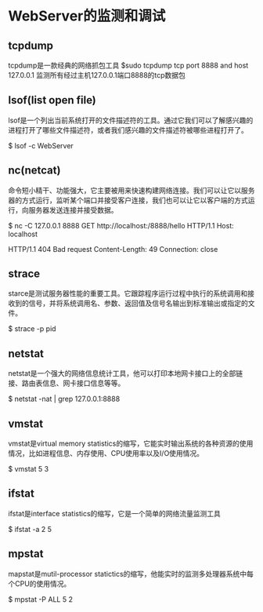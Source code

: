 # WebServer的监测和调试

## tcpdump
tcpdump是一款经典的网络抓包工具
$sudo tcpdump tcp port 8888 and host 127.0.0.1
监测所有经过主机127.0.0.1端口8888的tcp数据包
## lsof(list open file)
lsof是一个列出当前系统打开的文件描述符的工具。通过它我们可以了解感兴趣的进程打开了哪些文件描述符，或者我们感兴趣的文件描述符被哪些进程打开了。

$ lsof -c WebServer
## nc(netcat)
命令短小精干、功能强大，它主要被用来快速构建网络连接。我们可以让它以服务器的方式运行，监听某个端口并接受客户连接，我们也可以让它以客户端的方式运行，向服务器发送连接并接受数据。

$ nc -C 127.0.0.1 8888
GET http://localhost:/8888/hello HTTP/1.1
Host: localhost

HTTP/1.1 404 Bad request
Content-Length: 49
Connection: close
## strace
starce是测试服务器性能的重要工具。它跟踪程序运行过程中执行的系统调用和接收到的信号，并将系统调用名、参数、返回值及信号名输出到标准输出或指定的文件。

$ strace -p pid
## netstat
netstat是一个强大的网络信息统计工具，他可以打印本地网卡接口上的全部链接、路由表信息、网卡接口信息等等。

$ netstat -nat | grep 127.0.0.1:8888
## vmstat
vmstat是virtual memory statistics的缩写，它能实时输出系统的各种资源的使用情况，比如进程信息、内存使用、CPU使用率以及I/O使用情况。

$ vmstat 5 3
## ifstat
ifstat是interface statistics的缩写，它是一个简单的网络流量监测工具

$ ifstat -a 2 5
## mpstat
mapstat是mutil-processor statictics的缩写，他能实时的监测多处理器系统中每个CPU的使用情况。

$ mpstat -P ALL 5 2
